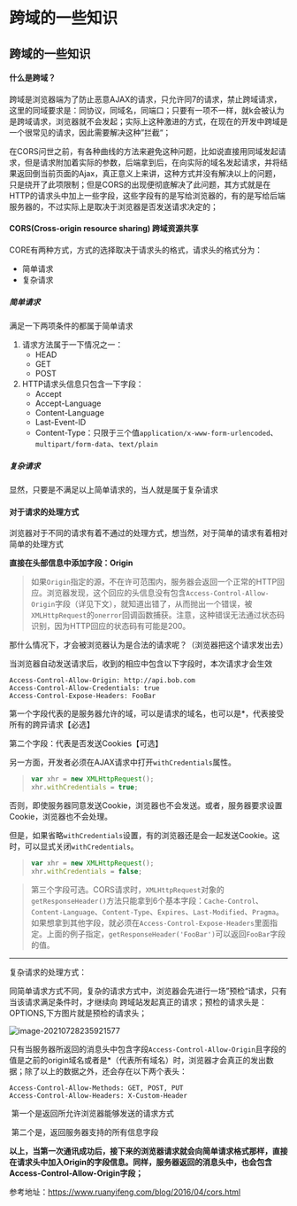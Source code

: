 # 跨域的一些知识


## 跨域的一些知识

#### 什么是跨域？

跨域是浏览器端为了防止恶意AJAX的请求，只允许同7的请求，禁止跨域请求，这里的同域要求是：同协议，同域名，同端口；只要有一项不一样，就k会被认为是跨域请求，浏览器就不会发起；实际上这种激进的方式，在现在的开发中跨域是一个很常见的请求，因此需要解决这种”拦截“；

在CORS问世之前，有各种曲线的方法来避免这种问题，比如说直接用同域发起请求，但是请求附加着实际的参数，后端拿到后，在向实际的域名发起请求，并将结果返回倒当前页面的Ajax，真正意义上来讲，这种方式并没有解决以上的问题，只是绕开了此项限制；但是CORS的出现便彻底解决了此问题，其方式就是在HTTP的请求头中加上一些字段，这些字段有的是写给浏览器的，有的是写给后端服务器的，不过实际上是取决于浏览器是否发送请求决定的；	

#### CORS(Cross-origin resource sharing)  跨域资源共享

CORE有两种方式，方式的选择取决于请求头的格式，请求头的格式分为：

- 简单请求
- 复杂请求

##### 简单请求

满足一下两项条件的都属于简单请求

1. 请求方法属于一下情况之一：
   - HEAD
   - GET
   - POST
2. HTTP请求头信息只包含一下字段：
   - Accept
   - Accept-Language
   - Content-Language
   - Last-Event-ID
   - Content-Type：只限于三个值`application/x-www-form-urlencoded`、`multipart/form-data`、`text/plain`



##### 复杂请求

显然，只要是不满足以上简单请求的，当人就是属于复杂请求





#### 对于请求的处理方式

浏览器对于不同的请求有着不通过的处理方式，想当然，对于简单的请求有着相对简单的处理方式

**直接在头部信息中添加字段：Origin**

> 如果`Origin`指定的源，不在许可范围内，服务器会返回一个正常的HTTP回应。浏览器发现，这个回应的头信息没有包含`Access-Control-Allow-Origin`字段（详见下文），就知道出错了，从而抛出一个错误，被`XMLHttpRequest`的`onerror`回调函数捕获。注意，这种错误无法通过状态码识别，因为HTTP回应的状态码有可能是200。

那什么情况下，才会被浏览器认为是合法的请求呢？（浏览器把这个请求发出去）

当浏览器自动发送请求后，收到的相应中包含以下字段时，本次请求才会生效

```http
Access-Control-Allow-Origin: http://api.bob.com
Access-Control-Allow-Credentials: true
Access-Control-Expose-Headers: FooBar
```

第一个字段代表的是服务器允许的域，可以是请求的域名，也可以是*，代表接受所有的跨异请求【必选】

第二个字段：代表是否发送Cookies【可选】

另一方面，开发者必须在AJAX请求中打开`withCredentials`属性。

> ```javascript
> var xhr = new XMLHttpRequest();
> xhr.withCredentials = true;
> ```

否则，即使服务器同意发送Cookie，浏览器也不会发送。或者，服务器要求设置Cookie，浏览器也不会处理。

但是，如果省略`withCredentials`设置，有的浏览器还是会一起发送Cookie。这时，可以显式关闭`withCredentials`。

> ```javascript
> var xhr = new XMLHttpRequest();
> xhr.withCredentials = false;
> ```

> 第三个字段可选。CORS请求时，`XMLHttpRequest`对象的`getResponseHeader()`方法只能拿到6个基本字段：`Cache-Control`、`Content-Language`、`Content-Type`、`Expires`、`Last-Modified`、`Pragma`。如果想拿到其他字段，就必须在`Access-Control-Expose-Headers`里面指定。上面的例子指定，`getResponseHeader('FooBar')`可以返回`FooBar`字段的值。



---

复杂请求的处理方式：

同简单请求方式不同，复杂的请求方式中，浏览器会先进行一场”预检“请求，只有当该请求满足条件时，才继续向 跨域站发起真正的请求；预检的请求头是：OPTIONS,下方图片就是预检的请求头；

![image-20210728235921577](https://gitee.com/ymyguang/picture/raw/master/img/image-20210728235921577.png)

只有当服务器所返回的消息头中包含字段`Access-Control-Allow-Origin`且字段的值是之前的origin域名或者是*（代表所有域名）时，浏览器才会真正的发出数据；除了以上的数据之外，还会存在以下两个表头：

```http
Access-Control-Allow-Methods: GET, POST, PUT
Access-Control-Allow-Headers: X-Custom-Header
```

​	第一个是返回所允许浏览器能够发送的请求方式

​	第二个是，返回服务器支持的所有信息字段

**以上，当第一次通讯成功后，接下来的浏览器请求就会向简单请求格式那样，直接在请求头中加入Origin的字段信息。同样，服务器返回的消息头中，也会包含Access-Control-Allow-Origin字段；**



参考地址：https://www.ruanyifeng.com/blog/2016/04/cors.html


